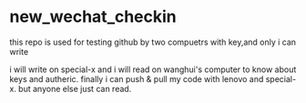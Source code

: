 # new_wechat_checkin
this repo is used for testing github by two compuetrs with key,and only i can write

i will write on special-x and i will read on wanghui's computer to know about keys and autheric.
finally i can push & pull my code with lenovo and special-x.
but anyone else just can read.
